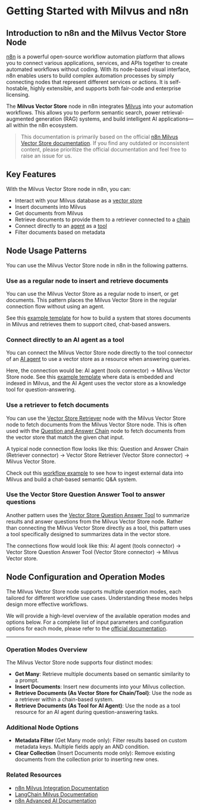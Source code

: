 
# Getting Started with Milvus and n8n  


## Introduction to n8n and the Milvus Vector Store Node


[n8n](https://n8n.io/) is a powerful open-source workflow automation platform that allows you to connect various applications, services, and APIs together to create automated workflows without coding. With its node-based visual interface, n8n enables users to build complex automation processes by simply connecting nodes that represent different services or actions. It is self-hostable, highly extensible, and supports both fair-code and enterprise licensing.

The **Milvus Vector Store** node in n8n integrates [Milvus](https://milvus.io/) into your automation workflows. This allows you to perform semantic search, power retrieval-augmented generation (RAG) systems, and build intelligent AI applications—all within the n8n ecosystem.

> This documentation is primarily based on the official [n8n Milvus Vector Store documentation](https://docs.n8n.io/integrations/builtin/cluster-nodes/root-nodes/n8n-nodes-langchain.vectorstoremilvus/). If you find any outdated or inconsistent content, please prioritize the official documentation and feel free to raise an issue for us.



## Key Features

With the Milvus Vector Store node in n8n, you can:

- Interact with your Milvus database as a [vector store](https://docs.n8n.io/glossary/#ai-vector-store)
- Insert documents into Milvus
- Get documents from Milvus
- Retrieve documents to provide them to a retriever connected to a [chain](https://docs.n8n.io/glossary/#ai-chain)
- Connect directly to an [agent](https://docs.n8n.io/glossary/#ai-agent) as a [tool](https://docs.n8n.io/glossary/#ai-tool)
- Filter documents based on metadata


## Node Usage Patterns

You can use the Milvus Vector Store node in n8n in the following patterns.

### Use as a regular node to insert and retrieve documents

You can use the Milvus Vector Store as a regular node to insert, or get documents. This pattern places the Milvus Vector Store in the regular connection flow without using an agent.

See this [example template](https://n8n.io/workflows/3573-create-a-rag-system-with-paul-essays-milvus-and-openai-for-cited-answers/) for how to build a system that stores documents in Milvus and retrieves them to support cited, chat-based answers.


### Connect directly to an AI agent as a tool

You can connect the Milvus Vector Store node directly to the tool connector of an [AI agent](/integrations/builtin/cluster-nodes/root-nodes/n8n-nodes-langchain.agent/index.md) to use a vector store as a resource when answering queries.

Here, the connection would be: AI agent (tools connector) -> Milvus Vector Store node. See this [example template](https://n8n.io/workflows/3576-paul-graham-essay-search-and-chat-with-milvus-vector-database/) where data is embedded and indexed in Milvus, and the AI Agent uses the vector store as a knowledge tool for question-answering.


### Use a retriever to fetch documents

You can use the [Vector Store Retriever](/integrations/builtin/cluster-nodes/sub-nodes/n8n-nodes-langchain.retrievervectorstore.md) node with the Milvus Vector Store node to fetch documents from the Milvus Vector Store node. This is often used with the [Question and Answer Chain](/integrations/builtin/cluster-nodes/root-nodes/n8n-nodes-langchain.chainretrievalqa/index.md) node to fetch documents from the vector store that match the given chat input.

A typical node connection flow looks like this: Question and Answer Chain (Retriever connector) -> Vector Store Retriever (Vector Store connector) -> Milvus Vector Store.

Check out this [workflow example](https://n8n.io/workflows/3574-create-a-paul-graham-essay-qanda-system-with-openai-and-milvus-vector-database/) to see how to ingest external data into Milvus and build a chat-based semantic Q&A system.


### Use the Vector Store Question Answer Tool to answer questions

Another pattern uses the [Vector Store Question Answer Tool](/integrations/builtin/cluster-nodes/sub-nodes/n8n-nodes-langchain.toolvectorstore.md) to summarize results and answer questions from the Milvus Vector Store node. Rather than connecting the Milvus Vector Store directly as a tool, this pattern uses a tool specifically designed to summarizes data in the vector store.

The connections flow would look like this: AI agent (tools connector) -> Vector Store Question Answer Tool (Vector Store connector) -> Milvus Vector store.



## Node Configuration and Operation Modes


The Milvus Vector Store node supports multiple operation modes, each tailored for different workflow use cases. Understanding these modes helps design more effective workflows.

We will provide a high-level overview of the available operation modes and options below. For a complete list of input parameters and configuration options for each mode, please refer to the [official documentation](https://docs.n8n.io/integrations/builtin/cluster-nodes/root-nodes/n8n-nodes-langchain.vectorstoremilvus/).

---

### Operation Modes Overview

The Milvus Vector Store node supports four distinct modes:

* **Get Many**: Retrieve multiple documents based on semantic similarity to a prompt.
* **Insert Documents**: Insert new documents into your Milvus collection.
* **Retrieve Documents (As Vector Store for Chain/Tool)**: Use the node as a retriever within a chain-based system.
* **Retrieve Documents (As Tool for AI Agent)**: Use the node as a tool resource for an AI agent during question-answering tasks.

### Additional Node Options

* **Metadata Filter** (Get Many mode only): Filter results based on custom metadata keys. Multiple fields apply an AND condition.
* **Clear Collection** (Insert Documents mode only): Remove existing documents from the collection prior to inserting new ones.


### Related Resources

* [n8n Milvus Integration Documentation](https://docs.n8n.io/integrations/builtin/cluster-nodes/root-nodes/n8n-nodes-langchain.vectorstoremilvus/)
* [LangChain Milvus Documentation](https://js.langchain.com/docs/integrations/vectorstores/milvus/)
* [n8n Advanced AI Documentation](https://docs.n8n.io/advanced-ai/)
